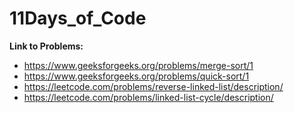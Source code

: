 # 11Days_of_Code

**Link to Problems:**
- https://www.geeksforgeeks.org/problems/merge-sort/1
- https://www.geeksforgeeks.org/problems/quick-sort/1
- https://leetcode.com/problems/reverse-linked-list/description/
- https://leetcode.com/problems/linked-list-cycle/description/
